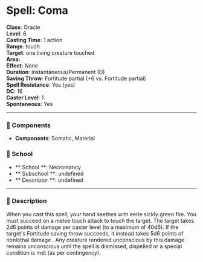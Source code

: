 
# Spell: Coma
**Class**: Oracle  
**Level**: 6  
**Casting Time**: 1 action  
**Range**: touch  
**Target**: one living creature touched  
**Area**:   
**Effect**: _None_  
**Duration**: instantaneous/Permanent (D)  
**Saving Throw**: Fortitude partial (+6 vs. Fortitude partial)  
**Spell Resistance**: Yes (yes)  
**DC**: 16  
**Caster Level**: 1  
**Spontaneous**: Yes

---

### 🔮 Components
- **Components**: Somatic, Material

### 🏫 School
- ** School **: Necromancy
- ** Subschool **: undefined
- ** Descriptor **: undefined
---

### 📜 Description
When you cast this spell, your hand seethes with eerie sickly green fire. You must succeed on a melee touch attack to touch the target. The target takes 2d6 points of damage per caster level (to a maximum of 40d6). If the target's Fortitude saving throw succeeds, it instead takes 5d6 points of nonlethal damage . Any creature rendered unconscious by this damage remains unconscious until the spell is dismissed, dispelled or a special condition is met (as per contingency).

